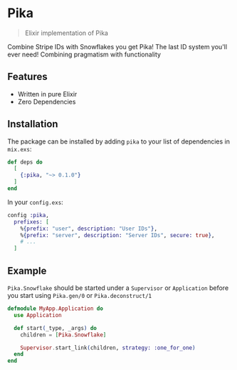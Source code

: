 # Pika

> Elixir implementation of Pika

Combine Stripe IDs with Snowflakes you get Pika! The last ID system you'll ever need!
Combining pragmatism with functionality

## Features

- Written in pure Elixir
- Zero Dependencies

## Installation

The package can be installed by adding `pika` to your list of dependencies in `mix.exs`:

```elixir
def deps do
  [
    {:pika, "~> 0.1.0"}
  ]
end
```

In your `config.exs`:

```elixir
config :pika,
  prefixes: [
    %{prefix: "user", description: "User IDs"},
    %{prefix: "server", description: "Server IDs", secure: true},
    # ...
  ]
```

## Example

`Pika.Snowflake` should be started under a `Supervisor` or `Application` before you start using
`Pika.gen/0` or `Pika.deconstruct/1`

```elixir
defmodule MyApp.Application do
  use Application

  def start(_type, _args) do
    children = [Pika.Snowflake]

    Supervisor.start_link(children, strategy: :one_for_one)
  end
end
```
